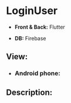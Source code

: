 # LoginUser
- **Front &amp; Back:** Flutter

- **DB:** Firebase

## View:
- ### Android phone:

## Description:
